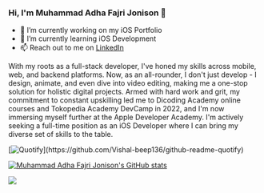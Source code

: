 ### Hi, I'm Muhammad Adha Fajri Jonison 👋

- 🔭 I’m currently working on my iOS Portfolio
- 🌱 I’m currently learning iOS Development
- 📫 Reach out to me on [LinkedIn](https://www.linkedin.com/in/adhafajri/)

With my roots as a full-stack developer, I've honed my skills across mobile, web, and backend platforms. Now, as an all-rounder, I don't just develop - I design, animate, and even dive into video editing, making me a one-stop solution for holistic digital projects. Armed with hard work and grit, my commitment to constant upskilling led me to Dicoding Academy online courses and Tokopedia Academy DevCamp in 2022, and I'm now immersing myself further at the Apple Developer Academy. I'm actively seeking a full-time position as an iOS Developer where I can bring my diverse set of skills to the table.

[![Quotify](https://github-readme-quotify.vercel.app/api?mode=mixed&type=horizontal&theme=dark&quote="We%20are%20what%20we%20repeatedly%20do.%20Excellence,%20then,%20is%20not%20an%20act%20but%20a%20habit."&author="Aristotle")](https://github.com/Vishal-beep136/github-readme-quotify)

[![Muhammad Adha Fajri Jonison's GitHub stats](https://github-readme-stats.vercel.app/api?username=adhafajri)](https://github.com/adhafajri/github-readme-stats)

![](https://komarev.com/ghpvc/?username=adhafajri)
